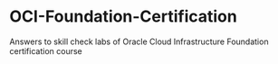 # OCI-Foundation-Certification
Answers to skill check labs of Oracle Cloud Infrastructure Foundation certification course
